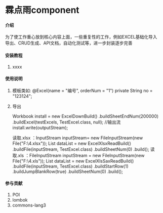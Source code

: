 # 霖点雨component

#### 介绍
为了使工作重心放到核心内容上面，一些重复性的工作，例如EXCEL基础化导入导出、CRUD生成、API文档，自动化测试等，进一步封装逐步完善


#### 安装教程
1.  xxxx

#### 使用说明
1. 模板类如: @Excel(name = "编号", orderNum = "1")
             private String no = "123124";
2. 
    导出
    
    Workbook install = new ExcelDownBuild<TestExcel>()
             .buildSheetEndNum(200000)
             .buildExcel(testExcels, TestExcel.class, null);
    //输出流
    install.write(outputStream);
    
    读取.xlsx
    ：InputStream inputStream= new FileInputStream(new File("F:\\4.xlsx"));
             List<TestExcel> dataList = new ExcelXlsxReadBuild<TestExcel>()
                     .buildFile(inputStream, TestExcel.class)
                     .buildSheetNum(0)
                     .build();
    读取.xls
    ：FileInputStream inputStream = new FileInputStream(new File("F:\\4.xls"));
            List<TestExcel> dataList = new ExcelXlsSaxReadBuild<TestExcel>()
                    .buildFile(inputStream, TestExcel.class)
                    .buildStartRow(1)
                    .buildJumpBlankRow(true)
                    .buildSheetNum(0)
                    .build();
    
#### 参与贡献

1.  POI
2.  lombok
3.  commons-lang3
